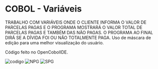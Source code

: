 <h1>COBOL - Variáveis</h1>

TRABALHO COM VARIÁVEIS ONDE O CLIENTE INFORMA O VALOR DE PARCELAS PAGAS E O PROGRAMA MOSTRARÁ O VALOR TOTAL DE PARCELAS PAGAS E TAMBÉM DAS NÃO PAGAS.
O PROGRAMA AO FINAL DIRÁ SE A DÍVIDA FOI OU NÃO TOTALMENTE PAGA.
Uso de máscara de edição para uma melhor visualização do usuário.

Código feito no OpenCobolIDE.

![codigo](https://user-images.githubusercontent.com/100368699/232379526-976e6886-1cce-474a-80c9-5d35babe5e28.png)
![NPG](https://user-images.githubusercontent.com/100368699/232377228-36c550d4-b0a0-4a63-be94-62dfde60d0d9.png)
![SPG](https://user-images.githubusercontent.com/100368699/232377235-81c5ce8e-d9bb-45f2-9205-7645117ae3f0.png)
